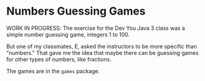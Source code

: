 # Numbers Guessing Games

WORK IN PROGRESS: The exercise for the Dev You Java 3 class was a simple number guessing game, integers 1 to 100.

But one of my classmates, E, asked the instructors to be more specific than "numbers." That gave me the idea that maybe 
there can be guessing games for other types of numbers, like fractions.

The games are in the `games` package. 